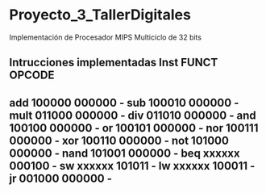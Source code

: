 # Proyecto_3_TallerDigitales
Implementación de Procesador MIPS Multiciclo de 32 bits



Intrucciones implementadas
Inst   FUNCT   OPCODE
-----------------------
add    100000  000000 -
sub    100010  000000 -
mult   011000  000000 -
div    011010  000000 -
and    100100  000000 -
or     100101  000000 -
nor    100111  000000 -
xor    100110  000000 -
not    101000  000000 -
nand   101001  000000 -
beq    xxxxxx  000100 -
sw     xxxxxx  101011 -
lw     xxxxxx  100011 -
jr     001000  000000 -
-----------------------

